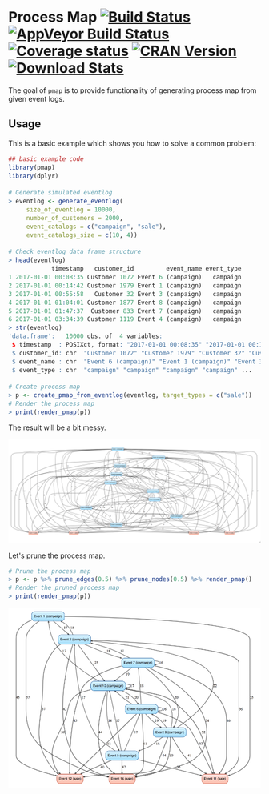 # Process Map [![Build Status]][Travis] [![AppVeyor Build Status]][AppVeyor Link] [![Coverage status]][Coverage status link] [![CRAN Version]][CRAN Link] [![Download Stats]][CRAN Link]

[Build Status]: https://travis-ci.org/twang2218/pmap.svg?branch=master
[Travis]: https://travis-ci.org/twang2218/pmap

[CRAN Version]: http://www.r-pkg.org/badges/version/pmap
[CRAN Link]: https://cran.r-project.org/web/packages/pmap/index.html

[Coverage status]: https://coveralls.io/repos/github/twang2218/pmap/badge.svg?branch=master
[Coverage status link]: https://coveralls.io/github/twang2218/pmap?branch=master

[Download Stats]: https://cranlogs.r-pkg.org/badges/grand-total/pmap?color=brightgreen

[AppVeyor Build Status]: https://ci.appveyor.com/api/projects/status/github/twang2218/pmap?branch=master&svg=true
[AppVeyor Link]: https://ci.appveyor.com/project/twang2218/pmap

The goal of `pmap` is to provide functionality of generating process map from given event logs.

## Usage

This is a basic example which shows you how to solve a common problem:

``` r
## basic example code
library(pmap)
library(dplyr)

# Generate simulated eventlog
> eventlog <- generate_eventlog(
     size_of_eventlog = 10000,
     number_of_customers = 2000,
     event_catalogs = c("campaign", "sale"),
     event_catalogs_size = c(10, 4))

# Check eventlog data frame structure
> head(eventlog)
            timestamp   customer_id         event_name event_type
1 2017-01-01 00:08:35 Customer 1072 Event 6 (campaign)   campaign
2 2017-01-01 00:14:42 Customer 1979 Event 1 (campaign)   campaign
3 2017-01-01 00:55:58   Customer 32 Event 3 (campaign)   campaign
4 2017-01-01 01:04:01 Customer 1877 Event 8 (campaign)   campaign
5 2017-01-01 01:47:37  Customer 833 Event 7 (campaign)   campaign
6 2017-01-01 03:34:39 Customer 1119 Event 4 (campaign)   campaign
> str(eventlog)
'data.frame':   10000 obs. of  4 variables:
 $ timestamp  : POSIXct, format: "2017-01-01 00:08:35" "2017-01-01 00:14:42" ...
 $ customer_id: chr  "Customer 1072" "Customer 1979" "Customer 32" "Customer 1877" ...
 $ event_name : chr  "Event 6 (campaign)" "Event 1 (campaign)" "Event 3 (campaign)" "Event 8 (campaign)" ...
 $ event_type : chr  "campaign" "campaign" "campaign" "campaign" ...

# Create process map
> p <- create_pmap_from_eventlog(eventlog, target_types = c("sale"))
# Render the process map
> print(render_pmap(p))
```

The result will be a bit messy.

![process map without prune](man/figures/example.prune_edges.none.png)

Let's prune the process map.

```R
# Prune the process map
> p <- p %>% prune_edges(0.5) %>% prune_nodes(0.5) %>% render_pmap()
# Render the pruned process map
> print(render_pmap(p))
```

![cleaner process map](man/figures/example.prune_edges.both.png)
